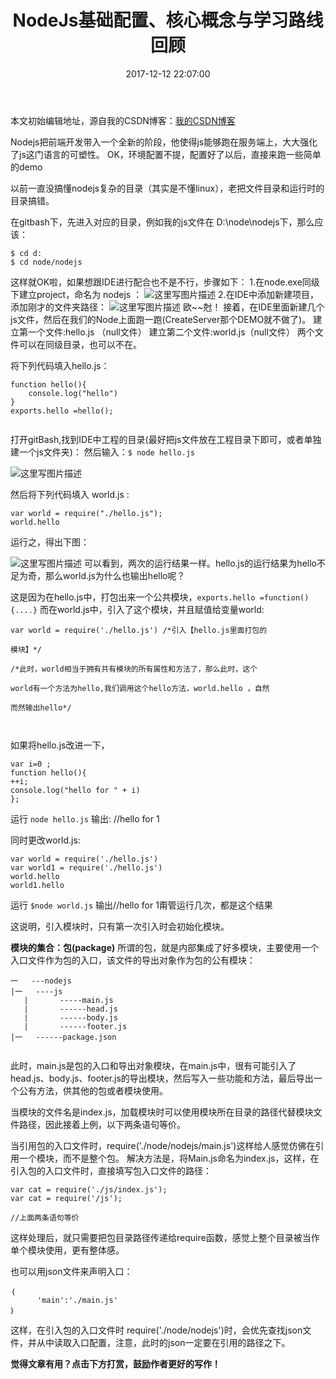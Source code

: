 ﻿---
title: NodeJs基础配置、核心概念与学习路线回顾 
date: 2017-12-12 22:07:00
tags: nodejs
reward: true #是否开启打赏功能
comment: true #是否开启评论功能
---
本文初始编辑地址，源自我的CSDN博客：[我的CSDN博客](http://blog.csdn.net/qq_20264891/article/details/78786161)

Nodejs把前端开发带入一个全新的阶段，他使得js能够跑在服务端上，大大强化了js这门语言的可塑性。
OK，环境配置不提，配置好了以后，直接来跑一些简单的demo

以前一直没搞懂nodejs复杂的目录（其实是不懂linux），老把文件目录和运行时的目录搞错。

在gitbash下，先进入对应的目录，例如我的js文件在 D:\node\nodejs下，那么应该：

```
$ cd d:
$ cd node/nodejs

```
这样就OK啦，如果想跟IDE进行配合也不是不行，步骤如下：
1.在node.exe同级下建立project，命名为 nodejs ：
![这里写图片描述](http://img.blog.csdn.net/20171212205905914?watermark/2/text/aHR0cDovL2Jsb2cuY3Nkbi5uZXQvcXFfMjAyNjQ4OTE=/font/5a6L5L2T/fontsize/400/fill/I0JBQkFCMA==/dissolve/70/gravity/SouthEast)
2.在IDE中添加新建项目，添加刚才的文件夹路径：
![这里写图片描述](http://img.blog.csdn.net/20171212210012938?watermark/2/text/aHR0cDovL2Jsb2cuY3Nkbi5uZXQvcXFfMjAyNjQ4OTE=/font/5a6L5L2T/fontsize/400/fill/I0JBQkFCMA==/dissolve/70/gravity/SouthEast)
欧~~尅！
接着，在IDE里面新建几个js文件，然后在我们的Node上面跑一跑(CreateServer那个DEMO就不做了)。
建立第一个文件:hello.js （null文件）
建立第二个文件:world.js（null文件）
两个文件可以在同级目录，也可以不在。

将下列代码填入hello.js：

```
function hello(){
	console.log("hello")
}
exports.hello =hello();
 
```
打开gitBash,找到IDE中工程的目录(最好把js文件放在工程目录下即可，或者单独建一个js文件夹)：
然后输入：`$ node hello.js`

![这里写图片描述](http://img.blog.csdn.net/20171212210405883?watermark/2/text/aHR0cDovL2Jsb2cuY3Nkbi5uZXQvcXFfMjAyNjQ4OTE=/font/5a6L5L2T/fontsize/400/fill/I0JBQkFCMA==/dissolve/70/gravity/SouthEast)

然后将下列代码填入 world.js :

```
var world = require("./hello.js");
world.hello
```
运行之，得出下图：

![这里写图片描述](http://img.blog.csdn.net/20171212210540891?watermark/2/text/aHR0cDovL2Jsb2cuY3Nkbi5uZXQvcXFfMjAyNjQ4OTE=/font/5a6L5L2T/fontsize/400/fill/I0JBQkFCMA==/dissolve/70/gravity/SouthEast)
可以看到，两次的运行结果一样。hello.js的运行结果为hello不足为奇，那么world.js为什么也输出hello呢？

这是因为在hello.js中，打包出来一个公共模块，`exports.hello =function(){....}`
而在world.js中，引入了这个模块，并且赋值给变量world:

```
var world = require('./hello.js') /*引入【hello.js里面打包的

模块】*/

/*此时，world相当于拥有共有模块的所有属性和方法了，那么此时，这个

world有一个方法为hello,我们调用这个hello方法，world.hello ，自然

而然输出hello*/



```
如果将hello.js改进一下，
```
var i=0 ; 
function hello(){
++i;
console.log("hello for " + i)
};
```
运行 `node hello.js` 输出: //hello for 1

同时更改world.js:

```
var world = require('./hello.js')
var world1 = require('./hello.js')
world.hello
world1.hello
```
运行 `$node world.js` 输出//hello for 1甭管运行几次，都是这个结果

这说明，引入模块时，只有第一次引入时会初始化模块。

**模块的集合：包(package)**
所谓的包，就是内部集成了好多模块，主要使用一个入口文件作为包的入口，该文件的导出对象作为包的公有模块：

```
一   ---nodejs
|一   ----js
   |       -----main.js
   |       ------head.js
   |       ------body.js
   |       ------footer.js
|一   ------package.json


```
此时，main.js是包的入口和导出对象模块，在main.js中，很有可能引入了head.js、body.js、footer.js的导出模块，然后写入一些功能和方法，最后导出一个公有方法，供其他的包或者模块使用。



当模块的文件名是index.js，加载模块时可以使用模块所在目录的路径代替模块文件路径，因此接着上例，以下两条语句等价。


当引用包的入口文件时，require('./node/nodejs/main.js')这样给人感觉仿佛在引用一个模块，而不是整个包。
解决方法是，将Main.js命名为index.js，这样，在引入包的入口文件时，直接填写包入口文件的路径：
```
var cat = require('./js/index.js');
var cat = require('/js');

//上面两条语句等价
```

这样处理后，就只需要把包目录路径传递给require函数，感觉上整个目录被当作单个模块使用，更有整体感。

也可以用json文件来声明入口：

```
｛
	  'main':'./main.js'
｝
```
这样，在引入包的入口文件时 require('./node/nodejs')时，会优先查找json文件，并从中读取入口配置，注意，此时的json一定要在引用的路径之下。







<b>觉得文章有用？点击下方打赏，鼓励作者更好的写作！</b>

